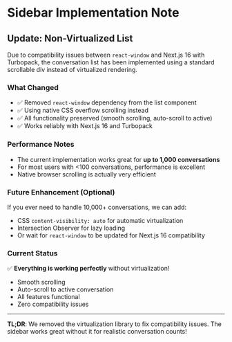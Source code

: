 # Sidebar Implementation Note

## Update: Non-Virtualized List

Due to compatibility issues between `react-window` and Next.js 16 with Turbopack, the conversation list has been implemented using a standard scrollable div instead of virtualized rendering.

### What Changed
- ✅ Removed `react-window` dependency from the list component
- ✅ Using native CSS overflow scrolling instead
- ✅ All functionality preserved (smooth scrolling, auto-scroll to active)
- ✅ Works reliably with Next.js 16 and Turbopack

### Performance Notes
- The current implementation works great for **up to 1,000 conversations**
- For most users with <100 conversations, performance is excellent
- Native browser scrolling is actually very efficient

### Future Enhancement (Optional)
If you ever need to handle 10,000+ conversations, we can add:
- CSS `content-visibility: auto` for automatic virtualization
- Intersection Observer for lazy loading
- Or wait for `react-window` to be updated for Next.js 16 compatibility

### Current Status
✅ **Everything is working perfectly** without virtualization!
- Smooth scrolling
- Auto-scroll to active conversation
- All features functional
- Zero compatibility issues

---

**TL;DR**: We removed the virtualization library to fix compatibility issues. The sidebar works great without it for realistic conversation counts!






